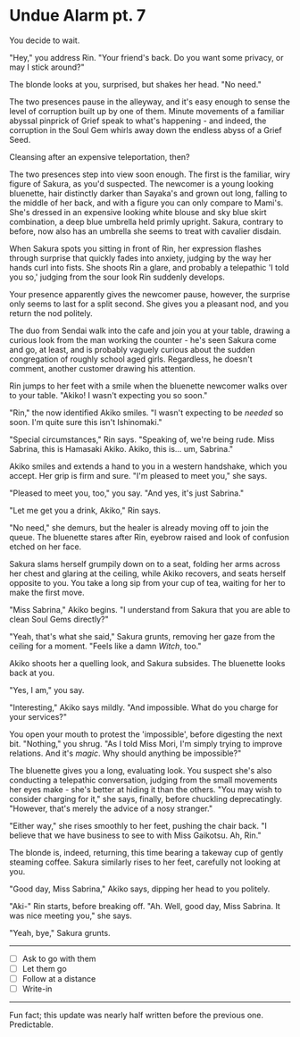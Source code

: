 # Undue Alarm pt. 7

You decide to wait.

"Hey," you address Rin. "Your friend's back. Do you want some privacy, or may I stick around?"

The blonde looks at you, surprised, but shakes her head. "No need."

The two presences pause in the alleyway, and it's easy enough to sense the level of corruption built up by one of them. Minute movements of a familiar abyssal pinprick of Grief speak to what's happening - and indeed, the corruption in the Soul Gem whirls away down the endless abyss of a Grief Seed.

Cleansing after an expensive teleportation, then?

The two presences step into view soon enough. The first is the familiar, wiry figure of Sakura, as you'd suspected. The newcomer is a young looking bluenette, hair distinctly darker than Sayaka's and grown out long, falling to the middle of her back, and with a figure you can only compare to Mami's. She's dressed in an expensive looking white blouse and sky blue skirt combination, a deep blue umbrella held primly upright. Sakura, contrary to before, now also has an umbrella she seems to treat with cavalier disdain.

When Sakura spots you sitting in front of Rin, her expression flashes through surprise that quickly fades into anxiety, judging by the way her hands curl into fists. She shoots Rin a glare, and probably a telepathic 'I told you so,' judging from the sour look Rin suddenly develops.

Your presence apparently gives the newcomer pause, however, the surprise only seems to last for a split second. She gives you a pleasant nod, and you return the nod politely.

The duo from Sendai walk into the cafe and join you at your table, drawing a curious look from the man working the counter - he's seen Sakura come and go, at least, and is probably vaguely curious about the sudden congregation of roughly school aged girls. Regardless, he doesn't comment, another customer drawing his attention.

Rin jumps to her feet with a smile when the bluenette newcomer walks over to your table. "Akiko! I wasn't expecting you so soon."

"Rin," the now identified Akiko smiles. "I wasn't expecting to be *needed* so soon. I'm quite sure this isn't Ishinomaki."

"Special circumstances," Rin says. "Speaking of, we're being rude. Miss Sabrina, this is Hamasaki Akiko. Akiko, this is... um, Sabrina."

Akiko smiles and extends a hand to you in a western handshake, which you accept. Her grip is firm and sure. "I'm pleased to meet you," she says.

"Pleased to meet you, too," you say. "And yes, it's just Sabrina."

"Let me get you a drink, Akiko," Rin says.

"No need," she demurs, but the healer is already moving off to join the queue. The bluenette stares after Rin, eyebrow raised and look of confusion etched on her face.

Sakura slams herself grumpily down on to a seat, folding her arms across her chest and glaring at the ceiling, while Akiko recovers, and seats herself opposite to you. You take a long sip from your cup of tea, waiting for her to make the first move.

"Miss Sabrina," Akiko begins. "I understand from Sakura that you are able to clean Soul Gems directly?"

"Yeah, that's what she said," Sakura grunts, removing her gaze from the ceiling for a moment. "Feels like a damn *Witch*, too."

Akiko shoots her a quelling look, and Sakura subsides. The bluenette looks back at you.

"Yes, I am," you say.

"Interesting," Akiko says mildly. "And impossible. What do you charge for your services?"

You open your mouth to protest the 'impossible', before digesting the next bit. "Nothing," you shrug. "As I told Miss Mori, I'm simply trying to improve relations. And it's *magic*. Why should anything be impossible?"

The bluenette gives you a long, evaluating look. You suspect she's also conducting a telepathic conversation, judging from the small movements her eyes make - she's better at hiding it than the others. "You may wish to consider charging for it," she says, finally, before chuckling deprecatingly. "However, that's merely the advice of a nosy stranger."

"Either way," she rises smoothly to her feet, pushing the chair back. "I believe that we have business to see to with Miss Gaikotsu. Ah, Rin."

The blonde is, indeed, returning, this time bearing a takeway cup of gently steaming coffee. Sakura similarly rises to her feet, carefully not looking at you.

"Good day, Miss Sabrina," Akiko says, dipping her head to you politely.

"Aki-" Rin starts, before breaking off. "Ah. Well, good day, Miss Sabrina. It was nice meeting you," she says.

"Yeah, bye," Sakura grunts.

---

- [ ] Ask to go with them
- [ ] Let them go
- [ ] Follow at a distance
- [ ] Write-in

---

Fun fact; this update was nearly half written before the previous one. Predictable.
